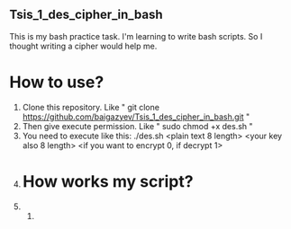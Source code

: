 ## Tsis_1_des_cipher_in_bash
This is my bash practice task. I'm learning to write bash scripts. So I thought writing a cipher would help me.
# How to use?
1. Clone this repository. Like " git clone https://github.com/baigazyev/Tsis_1_des_cipher_in_bash.git "
2. Then give execute permission. Like " sudo chmod +x des.sh "
3. You need to execute like this: ./des.sh <plain text 8 length> <your key also 8 length> <if you want to encrypt 0, if decrypt 1>
4. # How works my script?
5. 1. 
